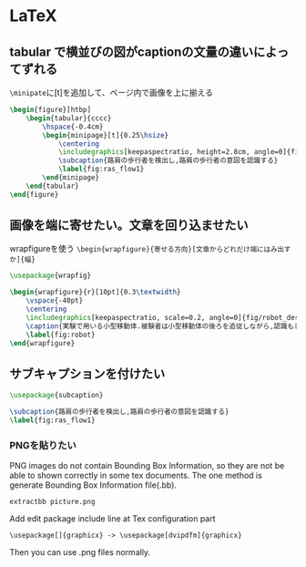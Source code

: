 LaTeX
===

## tabular で横並びの図がcaptionの文量の違いによってずれる

`\minipate`に[t]を追加して、ページ内で画像を上に揃える

```latex
\begin{figure}[htbp]
	\begin{tabular}{cccc}
		\hspace{-0.4cm}
		\begin{minipage}[t]{0.25\hsize}
			\centering
			\includegraphics[keepaspectratio, height=2.8cm, angle=0]{fig/ras_flow1.png}
			\subcaption{路肩の歩行者を検出し,路肩の歩行者の意図を認識する}
			\label{fig:ras_flow1}
		\end{minipage}
	\end{tabular}
\end{figure}
```

## 画像を端に寄せたい。文章を回り込ませたい
wrapfigureを使う
`\begin{wrapfigure}{寄せる方向}[文章からどれだけ端にはみ出すか]{幅}`
```latex
\usepackage{wrapfig}

\begin{wrapfigure}{r}[10pt]{0.3\textwidth}
	\vspace{-40pt}
	\centering
	\includegraphics[keepaspectratio, scale=0.2, angle=0]{fig/robot_description_interactive_detect.png}
	\caption{実験で用いる小型移動体.被験者は小型移動体の後ろを追従しながら,認識もしくは制御に介入する.}
	\label{fig:robot}
\end{wrapfigure}
```

## サブキャプションを付けたい
```latex
\usepackage{subcaption}

\subcaption{路肩の歩行者を検出し,路肩の歩行者の意図を認識する}
\label{fig:ras_flow1}
```

### PNGを貼りたい
PNG images do not contain Bounding Box Information, so they are not be able to shown correctly in some tex documents.
The one method is generate Bounding Box Information file(.bb).

    extractbb picture.png

Add edit package include line at Tex configuration part

    \usepackage[]{graphicx} -> \usepackage[dvipdfm]{graphicx}


Then you can use .png files normally.
